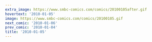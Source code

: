 ```yaml
---
extra_image: https://www.smbc-comics.com/comics/20100105after.gif
hovertext: '2010-01-05'
image: https://www.smbc-comics.com/comics/20100105.gif
next_comic: '2010-01-06'
prev_comic: '2010-01-04'
title: '2010-01-05'
---
```


